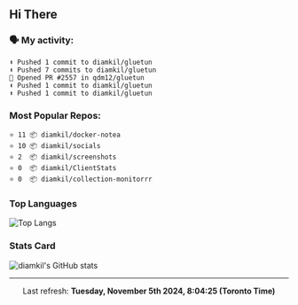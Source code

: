 ## Hi There

### 🗣 My activity:

```
⬆️ Pushed 1 commit to diamkil/gluetun
⬆️ Pushed 7 commits to diamkil/gluetun
💪 Opened PR #2557 in qdm12/gluetun
⬆️ Pushed 1 commit to diamkil/gluetun
⬆️ Pushed 1 commit to diamkil/gluetun
```

### Most Popular Repos:

```
⭐️ 11 📦 diamkil/docker-notea
⭐️ 10 📦 diamkil/socials
⭐️ 2  📦 diamkil/screenshots
⭐️ 0  📦 diamkil/ClientStats
⭐️ 0  📦 diamkil/collection-monitorrr
```

### Top Languages

![Top Langs](https://github-readme-stats.vercel.app/api/top-langs/?username=diamkil&layout=compact&langs_count=10)

### Stats Card

![diamkil's GitHub stats](https://github-readme-stats.vercel.app/api?username=diamkil&count_private=true&show_icons=true)

---

<p align="center">
  Last refresh: 
  <b>Tuesday, November 5th 2024, 8:04:25 (Toronto Time)</b>
</p>
